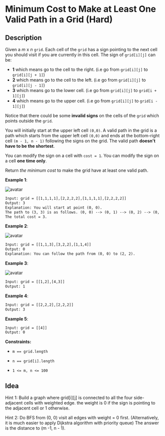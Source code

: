 # Minimum Cost to Make at Least One Valid Path in a Grid (Hard)

## Description

Given a *m* x *n* `grid`. Each cell of the `grid` has a sign pointing to the next cell you should visit if you are currently in this cell. The sign of `grid[i][j]` can be:

- **1** which means go to the cell to the right. (i.e go from `grid[i][j]` to `grid[i][j + 1]`)
- **2** which means go to the cell to the left. (i.e go from `grid[i][j]` to `grid[i][j - 1]`)
- **3** which means go to the lower cell. (i.e go from `grid[i][j]` to `grid[i + 1][j]`)
- **4** which means go to the upper cell. (i.e go from `grid[i][j]` to `grid[i - 1][j]`)

Notice that there could be some **invalid signs** on the cells of the `grid` which points outside the `grid`.

You will initially start at the upper left cell `(0,0)`. A valid path in the grid is a path which starts from the upper left cell `(0,0)` and ends at the bottom-right cell `(m - 1, n - 1)` following the signs on the grid. The valid path **doesn't have to be the shortest**.

You can modify the sign on a cell with `cost = 1`. You can modify the sign on a cell **one time only**.

Return *the minimum cost* to make the grid have at least one valid path.

 

**Example 1**:

![avatar](https://assets.leetcode.com/uploads/2020/02/13/grid1.png)

```html
Input: grid = [[1,1,1,1],[2,2,2,2],[1,1,1,1],[2,2,2,2]]
Output: 3
Explanation: You will start at point (0, 0).
The path to (3, 3) is as follows. (0, 0) --> (0, 1) --> (0, 2) --> (0, 3) change the arrow to down with cost = 1 --> (1, 3) --> (1, 2) --> (1, 1) --> (1, 0) change the arrow to down with cost = 1 --> (2, 0) --> (2, 1) --> (2, 2) --> (2, 3) change the arrow to down with cost = 1 --> (3, 3)
The total cost = 3.
```

**Example 2**:

![avatar](https://assets.leetcode.com/uploads/2020/02/13/grid2.png)

```html
Input: grid = [[1,1,3],[3,2,2],[1,1,4]]
Output: 0
Explanation: You can follow the path from (0, 0) to (2, 2).
```

**Example 3**:

![avatar](https://assets.leetcode.com/uploads/2020/02/13/grid3.png)

```html
Input: grid = [[1,2],[4,3]]
Output: 1
```

**Example 4**:

```html
Input: grid = [[2,2,2],[2,2,2]]
Output: 3
```

**Example 5**:

```html
Input: grid = [[4]]
Output: 0
```



**Constraints:**

- `m == grid.length`

- `n == grid[i].length`

- `1 <= m, n <= 100`

  

## Idea

Hint 1: Build a graph where grid[i][j] is connected to all the four side-adjacent cells with weighted edge. the weight is 0 if the sign is pointing to the adjacent cell or 1 otherwise.

Hint 2: Do BFS from (0, 0) visit all edges with weight = 0 first. (Alternatively, it is much easier to apply Dijkstra algorithm with priority queue) The answer is the distance to (m -1, n - 1).

